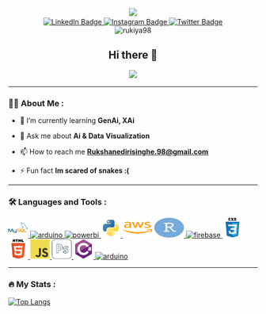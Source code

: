 <div id="header" align="center">
  <img src="https://media.giphy.com/media/M9gbBd9nbDrOTu1Mqx/giphy.gif" width="100"/>
</div>
<div id="badges" align="center">
  <a href="https://www.linkedin.com/in/rukiii/">
  <img src="https://img.shields.io/badge/LinkedIn-blue?style=for-the-badge&logo=linkedin&logoColor=white" alt="LinkedIn Badge"/>
  </a>
  <a href="https://www.instagram.com/_rukiii__/">
  <img src="https://img.shields.io/badge/Instagram-red?style=for-the-badge&logo=instagram&logoColor=white" alt="Instagram Badge">
  </a>  
  <a href="https://twitter.com/Rukiya_Ez">
  <img src="https://img.shields.io/badge/Twitter-blue?style=for-the-badge&logo=twitter&logoColor=white" alt="Twitter Badge"/>
  </a>
</div>
<div id="badges" align="center">
<img src="https://komarev.com/ghpvc/?username=rukiya98&label=Profile%20views&color=0e75b6&style=flat" alt="rukiya98" />
</div>
<h2 align="center">Hi there 👋</h2>
<div id="photo" align="center">
<img src="https://media.licdn.com/dms/image/C5616AQHdAZwmlt3-MQ/profile-displaybackgroundimage-shrink_200_800/0/1628742030836?e=2147483647&v=beta&t=-EQU_CDIBdknkrwEb5j8j7tnMPunCxBw85L684qWg_k">
</div>

---
### :man_technologist: About Me :

- 🌱 I’m currently learning **GenAi, XAi**

- 💬 Ask me about **Ai & Data Visualization**

- 📫 How to reach me **Rukshanedirisinghe.98@gmail.com**

- ⚡ Fun fact **Im scared of snakes :(**

---

### :hammer_and_wrench: Languages and Tools :

<div>
 <p align="left">
 <a href="https://www.mysql.com/" target="_blank" rel="noreferrer">
   <img src="https://raw.githubusercontent.com/devicons/devicon/master/icons/mysql/mysql-original-wordmark.svg" alt="mysql" width="40" height="40" />
  </a>
  <a href="" target="_blank" rel="noreferrer">   
   <img src="https://github.com/simple-icons/simple-icons/blob/develop/icons/microsoftexcel.svg" alt="arduino" width="40" height="40" />
  </a>  
  <a href="https://https://powerbi.microsoft.com/en-us/" target="_blank" rel="noreferrer">
  <img src="https://powerbi.microsoft.com/pictures/shared/social/social-default-image.png" alt="powerbi" width="60" height="40" />
  </a>
   <a href="https://www.python.org" target="_blank" rel="noreferrer">
   <img src="https://raw.githubusercontent.com/devicons/devicon/master/icons/python/python-original.svg" alt="python" width="40" height="40" />
  </a
 <a href="" target="_blank" rel="noreferrer">
  <img src="https://raw.githubusercontent.com/devicons/devicon/master/icons/amazonwebservices/amazonwebservices-plain-wordmark.svg" alt="powerbi" width="60" height="40" />
 </a>
 <a href="" target="_blank" rel="noreferrer">
  <img src="https://github.com/devicons/devicon/blob/master/icons/rstudio/rstudio-original.svg" alt="powerbi" width="60" height="40" />
 </a>   
 <a href="https://firebase.google.com/" target="_blank" rel="noreferrer">
   <img src="https://www.vectorlogo.zone/logos/firebase/firebase-icon.svg" alt="firebase" width="40" height="40" />
  </a>
  <a href="https://www.w3schools.com/css/" target="_blank" rel="noreferrer">
   <img src="https://raw.githubusercontent.com/devicons/devicon/master/icons/css3/css3-original-wordmark.svg" alt="css3" width="40" height="40" />
  </a>  
  <a href="https://www.w3.org/html/" target="_blank" rel="noreferrer">
   <img src="https://raw.githubusercontent.com/devicons/devicon/master/icons/html5/html5-original-wordmark.svg" alt="html5" width="40" height="40" />
  </a>
  <a href="https://developer.mozilla.org/en-US/docs/Web/JavaScript" target="_blank" rel="noreferrer">
   <img src="https://raw.githubusercontent.com/devicons/devicon/master/icons/javascript/javascript-original.svg" alt="javascript" width="40" height="40" />
  </a>
    <a href="https://www.photoshop.com/en" target="_blank" rel="noreferrer">
   <img src="https://raw.githubusercontent.com/devicons/devicon/master/icons/photoshop/photoshop-line.svg" alt="photoshop" width="40" height="40" />
  </a>
   <a href="https://www.w3schools.com/cs/" target="_blank" rel="noreferrer">
   <img src="https://raw.githubusercontent.com/devicons/devicon/master/icons/csharp/csharp-original.svg" alt="csharp" width="40" height="40" />
  </a>
   <a href="https://www.arduino.cc/" target="_blank" rel="noreferrer">   
   <img src="https://cdn.worldvectorlogo.com/logos/arduino-1.svg" alt="arduino" width="40" height="40" />
  </a>
   
  
 </p>
</div>

---
### :fire: My Stats :

[![Top Langs](https://github-readme-stats.vercel.app/api/top-langs/?username=rukiya98&layout=compact&theme=vision-friendly-dark)](https://github.com/anuraghazra/github-readme-stats)

